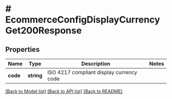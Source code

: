 # # EcommerceConfigDisplayCurrencyGet200Response

## Properties

Name | Type | Description | Notes
------------ | ------------- | ------------- | -------------
**code** | **string** | ISO 4217 compliant display currency code |

[[Back to Model list]](../../README.md#models) [[Back to API list]](../../README.md#endpoints) [[Back to README]](../../README.md)
